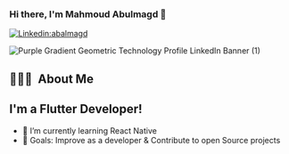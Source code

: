 ### Hi there, I'm Mahmoud Abulmagd  👋 
[![Linkedin:abalmagd](https://img.shields.io/badge/-abalmagd-blue?style=flat-square&logo=Linkedin&logoColor=white&link=https://www.linkedin.com/in/abalmagd/)](https://www.linkedin.com/in/abalmagd/)
<!-- ![GitHub followers](https://img.shields.io/github/followers/abalmagd?label=Follow&style=social)
<img alt = "profile views" src="https://komarev.com/ghpvc/?username=abalmagd&color=brightgreen"> -->

![Purple Gradient Geometric Technology Profile LinkedIn Banner  (1)](https://user-images.githubusercontent.com/88105077/157883808-762a27a1-c1c5-447c-80a1-fb892f511393.png)

## 👨🏻‍💻 &nbsp;About Me
## I'm a Flutter Developer!

- 🌱 I’m currently learning React Native
- 🥅 Goals: Improve as a developer & Contribute to open Source projects

